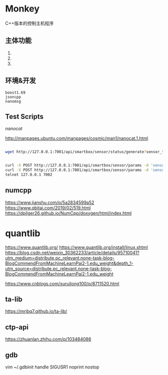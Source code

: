 
Monkey
========
C++版本的控制主机程序

## 主体功能

1. 
2. 
3. 

## 环境&开发

    boost1.69
    jsoncpp 
    nanomsg



## Test Scripts

*nanocat*

http://manpages.ubuntu.com/manpages/cosmic/man1/nanocat.1.html


```bash

wget http://127.0.0.1:7001/api/smartbox/sensor/status/generate?sensor_type=2&sensor_id=1&name=1&value=1


curl -X POST http://127.0.0.1:7001/api/smartbox/sensor/params -d 'sensor_type=1&sensor_id=2&name=light&value=on'
curl -X POST http://127.0.0.1:7001/api/smartbox/sensor/params -d 'sensor_type=1&sensor_id=2&name=1&value=1'
telnet 127.0.0.1 7002

```

numcpp
-----
https://www.jianshu.com/p/5a2834599a52
https://www.qbitai.com/2019/02/519.html
https://dpilger26.github.io/NumCpp/doxygen/html/index.html

quantlib
======
https://www.quantlib.org/
https://www.quantlib.org/install/linux.shtml
https://blog.csdn.net/weixin_30362233/article/details/95710041?utm_medium=distribute.pc_relevant.none-task-blog-BlogCommendFromMachineLearnPai2-1.edu_weight&depth_1-utm_source=distribute.pc_relevant.none-task-blog-BlogCommendFromMachineLearnPai2-1.edu_weight

https://www.cnblogs.com/xuruilong100/p/8711520.html

ta-lib
-----
https://mrjbq7.github.io/ta-lib/

ctp-api
------
https://zhuanlan.zhihu.com/p/103484086


gdb
------
vim ~/.gdbinit
handle SIGUSR1 noprint nostop